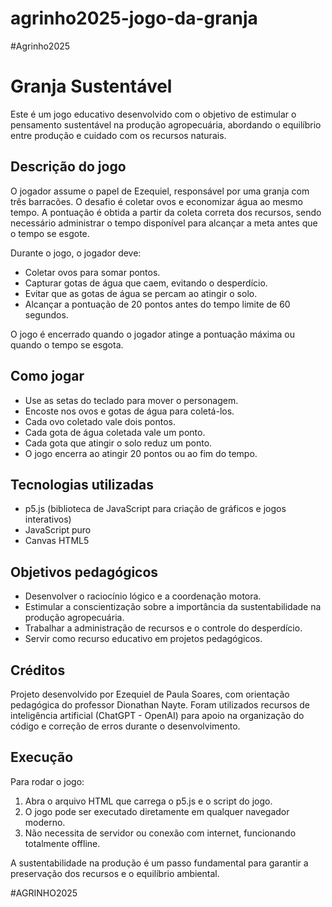 # agrinho2025-jogo-da-granja
#Agrinho2025


# Granja Sustentável

Este é um jogo educativo desenvolvido com o objetivo de estimular o pensamento sustentável na produção agropecuária, abordando o equilíbrio entre produção e cuidado com os recursos naturais.

## Descrição do jogo

O jogador assume o papel de Ezequiel, responsável por uma granja com três barracões. O desafio é coletar ovos e economizar água ao mesmo tempo. A pontuação é obtida a partir da coleta correta dos recursos, sendo necessário administrar o tempo disponível para alcançar a meta antes que o tempo se esgote.

Durante o jogo, o jogador deve:

- Coletar ovos para somar pontos.
- Capturar gotas de água que caem, evitando o desperdício.
- Evitar que as gotas de água se percam ao atingir o solo.
- Alcançar a pontuação de 20 pontos antes do tempo limite de 60 segundos.

O jogo é encerrado quando o jogador atinge a pontuação máxima ou quando o tempo se esgota.

## Como jogar

- Use as setas do teclado para mover o personagem.
- Encoste nos ovos e gotas de água para coletá-los.
- Cada ovo coletado vale dois pontos.
- Cada gota de água coletada vale um ponto.
- Cada gota que atingir o solo reduz um ponto.
- O jogo encerra ao atingir 20 pontos ou ao fim do tempo.

## Tecnologias utilizadas

- p5.js (biblioteca de JavaScript para criação de gráficos e jogos interativos)
- JavaScript puro
- Canvas HTML5

## Objetivos pedagógicos

- Desenvolver o raciocínio lógico e a coordenação motora.
- Estimular a conscientização sobre a importância da sustentabilidade na produção agropecuária.
- Trabalhar a administração de recursos e o controle do desperdício.
- Servir como recurso educativo em projetos pedagógicos.

## Créditos

Projeto desenvolvido por Ezequiel de Paula Soares, com orientação pedagógica do professor Dionathan Nayte. Foram utilizados recursos de inteligência artificial (ChatGPT - OpenAI) para apoio na organização do código e correção de erros durante o desenvolvimento.

## Execução

Para rodar o jogo:

1. Abra o arquivo HTML que carrega o p5.js e o script do jogo.
2. O jogo pode ser executado diretamente em qualquer navegador moderno.
3. Não necessita de servidor ou conexão com internet, funcionando totalmente offline.

A sustentabilidade na produção é um passo fundamental para garantir a preservação dos recursos e o equilíbrio ambiental.


#AGRINHO2025

